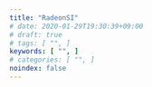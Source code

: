 ```yaml
---
title: "RadeonSI"
# date: 2020-01-29T19:30:39+09:00
# draft: true
# tags: [ "", ]
keywords: [ "", ]
# categories: [ "", ]
noindex: false
---
```



